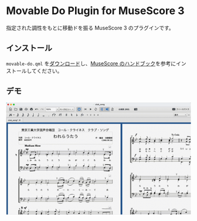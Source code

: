 # Movable Do Plugin for MuseScore 3

指定された調性をもとに移動ドを振る MuseScore 3 のプラグインです。

## インストール

`movable-do.qml` を[ダウンロード](https://github.com/nozomu-y/MovableDo/releases/download/v1.3/movable-do.qml)し、[MuseScore のハンドブック](https://musescore.org/ja/%E3%83%8F%E3%83%B3%E3%83%89%E3%83%96%E3%83%83%E3%82%AF/furakuin#installation)を参考にインストールしてください。

## デモ

![demo](https://github.com/nozomu-y/MovableDo/blob/media/demo.gif?raw=true)
